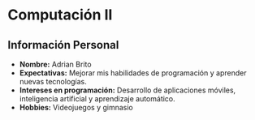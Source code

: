 # Computación II

## Información Personal
- **Nombre:** Adrian Brito
- **Expectativas:** Mejorar mis habilidades de programación y  aprender nuevas tecnologías.
- **Intereses en programación:**  Desarrollo de aplicaciones móviles, inteligencia artificial y aprendizaje automático.
- **Hobbies:** Videojuegos y gimnasio